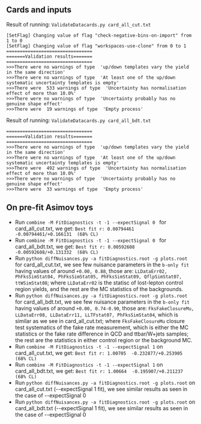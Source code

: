 Cards and inputs
---------------------

Result of running: `ValidateDatacards.py card_all_cut.txt`
```
[SetFlag] Changing value of flag "check-negative-bins-on-import" from 1 to 0
[SetFlag] Changing value of flag "workspaces-use-clone" from 0 to 1
================================
=======Validation results=======
================================
>>>There were no warnings of type  'up/down templates vary the yield in the same direction'
>>>There were no warnings of type  'At least one of the up/down systematic uncertainty templates is empty'
>>>There were  533 warnings of type  'Uncertainty has normalisation effect of more than 10.0%'
>>>There were no warnings of type  'Uncertainty probably has no genuine shape effect'
>>>There were  19 warnings of type  'Empty process'
```

Result of running: `ValidateDatacards.py card_all_bdt.txt`
```
================================
=======Validation results=======
================================
>>>There were no warnings of type  'up/down templates vary the yield in the same direction'
>>>There were no warnings of type  'At least one of the up/down systematic uncertainty templates is empty'
>>>There were  492 warnings of type  'Uncertainty has normalisation effect of more than 10.0%'
>>>There were no warnings of type  'Uncertainty probably has no genuine shape effect'
>>>There were  33 warnings of type  'Empty process'
```

On pre-fit Asimov toys
---------------------

   * Run `combine -M FitDiagnostics -t -1 --expectSignal 0 ` for card_all_cut.txt, we get: `Best fit r: 0.00794461  -0.00794461/+0.166131  (68% CL)`
   * Run `combine -M FitDiagnostics -t -1 --expectSignal 0 ` for card_all_bdt.txt, we get: `Best fit r: 0.00592608  -0.00592608/+0.131332  (68% CL)`
   * Run `python diffNuisances.py -a fitDiagnostics.root -g plots.root` for card_all_cut.txt, we see few nuisance parameters in the `b-only fit` having values of around `+0.00, 0.88`, those are: `LLDataErr02, PhFksSimStat04, PhFksSimStat05, PhFksSimStat09, QflpSimStat07, ttWSimStat08`; where `LLDataErr02` is the statisc of lost-lepton control region yields, and the rest are the MC statistics of the backgrounds.
   * Run `python diffNuisances.py -a fitDiagnostics.root -g plots.root` for card_all_bdt.txt, we see few nuisance parameters in the `b-only fit` having values of around `+0.00, 0.74-0.90`, those are: `FksFakeClosureMu, LLDataErr08, LLDataErr11, LLTFstat07, PhFksSimStat04`, which is similar as we see in card_all_cut.txt; where `FksFakeClosureMu` closure test systematics of the fake rate measurement, which is either the MC statistics or the fake rate difference in QCD and ttbar/W+jets samples; the rest are the statistics in either control region or the background MC.
   * Run `combine -M FitDiagnostics -t -1 --expectSignal 1` on card_all_cut.txt, we get: `Best fit r: 1.00705  -0.232877/+0.253905  (68% CL)`
   * Run `combine -M FitDiagnostics -t -1 --expectSignal 1` on card_all_bdt.txt, we get: `Best fit r: 1.00664  -0.195907/+0.211237  (68% CL)`
   * Run `python diffNuisances.py -a fitDiagnostics.root -g plots.root` on card_all_cut.txt (--expectSignal 1 fit), we see similar results as seen in the case of --expectSignal 0 
   * Run `python diffNuisances.py -a fitDiagnostics.root -g plots.root` on card_all_bdt.txt (--expectSignal 1 fit), we see similar results as seen in the case of --expectSignal 0 
